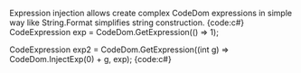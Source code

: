 Expression injection allows create complex CodeDom expressions in simple way like String.Format simplifies string construction. 
{code:c#}
   CodeExpression exp = CodeDom.GetExpression(() => 1);

   CodeExpression exp2 = CodeDom.GetExpression((int g) => CodeDom.InjectExp<int>(0) + g, exp);
{code:c#}